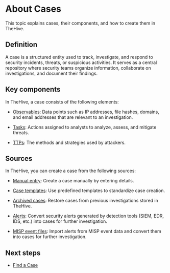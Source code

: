 # About Cases

This topic explains cases, their components, and how to create them in TheHive.

## Definition

A case is a structured entity used to track, investigate, and respond to security incidents, threats, or suspicious activities. It serves as a central repository where security teams organize information, collaborate on investigations, and document their findings.

## Key components

In TheHive, a case consists of the following elements:

* [Observables](../cases/cases-description/observables.md): Data points such as IP addresses, file hashes, domains, and email addresses that are relevant to an investigation.

* [Tasks](../tasks/about-tasks.md): Actions assigned to analysts to analyze, assess, and mitigate threats.

* [TTPs](../cases/cases-description/ttps.md): The methods and strategies used by attackers.

## Sources

In TheHive, you can create a case from the following sources:

* [Manual entry](../cases/create-empty-case.md): Create a case manually by entering details.

* [Case templates](../cases/create-case-from-template.md): Use predefined templates to standardize case creation.

* [Archived cases](../cases/create-case-from-archive.md): Restore cases from previous investigations stored in TheHive.

* [Alerts](../alerts/alerts-description/new-case-from-selection.md): Convert security alerts generated by detection tools (SIEM, EDR, IDS, etc.) into cases for further investigation.

* [MISP event files](../cases/create-case-from-misp.md): Import alerts from MISP event data and convert them into cases for further investigation.

## Next steps

* [Find a Case](../cases/search-for-cases/find-a-case.md)